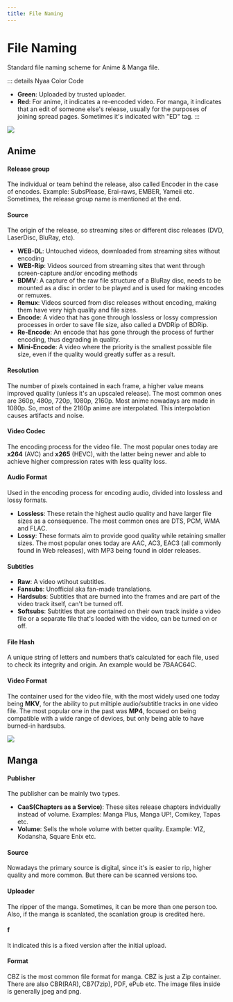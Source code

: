 ```yaml
---
title: File Naming
---
```

# File Naming
Standard file naming scheme for Anime & Manga file.
<br>

::: details Nyaa Color Code
- **Green**: Uploaded by trusted uploader.
- **Red**: For anime, it indicates a re-encoded video. For manga, it indicates that an edit of someone else's release, usually for the purposes of joining spread pages. Sometimes it's indicated with "ED" tag.
:::

![](/glossary/file/af.png)
## Anime

#### Release group
The individual or team behind the release, also called Encoder in the case of encodes. Example: SubsPlease, Erai-raws, EMBER, Yameii etc. Sometimes, the release group name is mentioned at the end.

#### Source
The origin of the release, so streaming sites or different disc releases (DVD, LaserDisc, BluRay, etc).

- **WEB-DL**: Untouched videos, downloaded from streaming sites without encoding
- **WEB-Rip**: Videos sourced from streaming sites that went through screen-capture and/or encoding methods
- **BDMV**: A capture of the raw file structure of a BluRay disc, needs to be mounted as a disc in order to be played and is used for making encodes or remuxes.
- **Remux**: Videos sourced from disc releases without encoding, making them have very high quality and file sizes.
- **Encode**: A video that has gone through lossless or lossy compression processes in order to save file size, also called a DVDRip of BDRip.
- **Re-Encode**: An encode that has gone through the process of further encoding, thus degrading in quality.
- **Mini-Encode**: A video where the priority is the smallest possible file size, even if the quality would greatly suffer as a result.

#### Resolution
The number of pixels contained in each frame, a higher value means improved quality (unless it's an upscaled release). The most common ones are 360p, 480p, 720p, 1080p, 2160p. Most anime nowadays are made in 1080p. So, most of the 2160p anime are interpolated. This interpolation causes artifacts and noise.

#### Video Codec
The encoding process for the video file. The most popular ones today are **x264** (AVC) and **x265** (HEVC), with the latter being newer and able to achieve higher compression rates with less quality loss.

#### Audio Format
Used in the encoding process for encoding audio, divided into lossless and lossy formats.

- **Lossless**: These retain the  highest audio quality and have larger file sizes as a consequence. The most common ones are DTS, PCM, WMA and FLAC.
- **Lossy**: These formats aim to provide good quality while retaining smaller sizes. The most popular ones today are AAC, AC3, EAC3 (all commonly found in Web releases), with MP3 being found in older releases.

#### Subtitles
- **Raw**: A video wtihout subtitles.
- **Fansubs**: Unofficial aka fan-made translations.
- **Hardsubs**: Subtitles that are burned into the frames and are part of the video track itself, can't be turned off.
- **Softsubs**: Subtitles that are contained on their own track inside a video file or a separate file that's loaded with the video, can be turned on or off.

#### File Hash
A unique string of letters and numbers that’s calculated for each file, used to check its integrity and origin. An example would be 7BAAC64C.

#### Video Format
The container used for the video file, with the most widely used one today being **MKV**, for the ability to put miltiple audio/subtitle tracks in one video file. The most popular one in the past was **MP4**, focused on being compatible with a wide range of devices, but only being able to have burned-in hardsubs.


![](/glossary/file/mf.png)
## Manga

#### Publisher
The publisher can be mainly two types.
- **CaaS(Chapters as a Service)**: These sites release chapters indvidually instead of volume. Examples: Manga Plus, Manga UP!, Comikey, Tapas etc.
- **Volume**: Sells the whole volume with better quality. Example: VIZ, Kodansha, Square Enix etc.

#### Source
Nowadays the primary source is digital, since it's is easier to rip, higher quality and more common. But there can be scanned versions too.

#### Uploader
The ripper of the manga. Sometimes, it can be more than one person too. Also, if the manga is scanlated, the scanlation group is credited here.

#### f
It indicated this is a fixed version after the initial upload.

#### Format
CBZ is the most common file format for manga. CBZ is just a Zip container. There are also CBR(RAR), CB7(7zip), PDF, ePub etc. The image files inside is generally jpeg and png.
